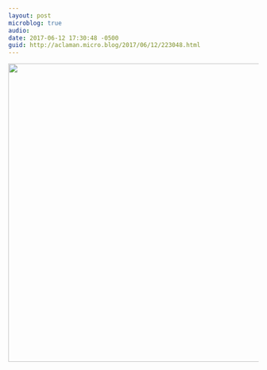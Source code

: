 ```yaml
---
layout: post
microblog: true
audio: 
date: 2017-06-12 17:30:48 -0500
guid: http://aclaman.micro.blog/2017/06/12/223048.html
---
```



<img src="http://micro.alexclaman.com/uploads/2018/7676844af4.jpg" width="600" height="600" />
